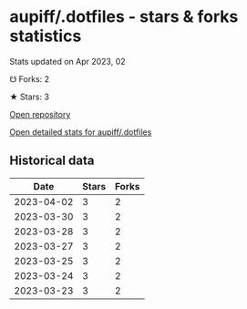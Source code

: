 # aupiff/.dotfiles - stars & forks statistics

Stats updated on Apr 2023, 02

☋ Forks: 2

★ Stars: 3

[Open repository](https://github.com/aupiff/.dotfiles)

[Open detailed stats for aupiff/.dotfiles](https://reviewgithub.com/rep/aupiff/.dotfiles)

## Historical data
| Date | Stars | Forks |
|------|-------|-------|
| 2023-04-02 | 3 | 2 | 
| 2023-03-30 | 3 | 2 | 
| 2023-03-28 | 3 | 2 | 
| 2023-03-27 | 3 | 2 | 
| 2023-03-25 | 3 | 2 | 
| 2023-03-24 | 3 | 2 | 
| 2023-03-23 | 3 | 2 | 

